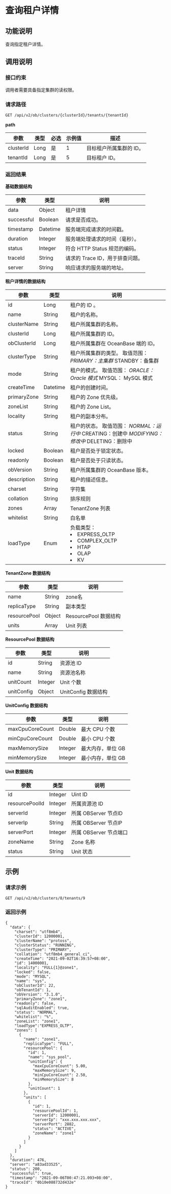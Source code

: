 # 查询租户详情

## 功能说明

查询指定租户详情。

## 调用说明

### 接口约束

调用者需要具备指定集群的读权限。

### 请求路径

`GET /api/v2/ob/clusters/{clusterId}/tenants/{tenantId}`

**path**

|    参数     |  类型  | 必选 | 示例值 |      描述       |
|-----------|------|----|-----|---------------|
| clusterld | Long | 是  | 1   | 目标租户所属集群的 ID。 |
| tenantId  | Long | 是  | 5   | 目标租户 ID。      |

### 返回结果

**基础数据结构**

|     参数     |    类型    |          说明           |
|------------|----------|-----------------------|
| data       | Object   | 租户详情                  |
| successful | Boolean  | 请求是否成功。               |
| timestamp  | Datetime | 服务端完成请求的时间戳。          |
| duration   | Integer  | 服务端处理请求的时间（毫秒）。       |
| status     | Integer  | 符合 HTTP Status 规范的编码。 |
| traceId    | String   | 请求的 Trace ID，用于排查问题。  |
| server     | String   | 响应请求的服务端的地址。          |

**租户详情的数据结构**

|     参数      |    类型    |     说明    |
|-------------|----------|--------------|
| id          | Long     | 租户的 ID 。 |
| name        | String   | 租户的名称。   |
| clusterName | String   | 租户所属集群的名称。    |
| clusterId   | Long     | 租户所属集群的 ID。      |
| obClusterId | Long     | 租户所属集群在 OceanBase 端的 ID。     |
| clusterType | String   | 租户所属集群的类型。 取值范围： *PRIMARY：主集群* STANDBY：备集群      |
| mode        | String   | 租户的模式。 取值范围： *ORACLE： Oracle 模式* MYSQL： MySQL 模式     |
| createTime  | Datetime | 租户的创建时间。      |
| primaryZone | String   | 租户的 Zone 优先级。      |
| zoneList    | String   | 租户的 Zone List。       |
| locality    | String   | 租户的副本分布。     |
| status      | String   | 租户的状态。 取值范围： *NORMAL：运行中* CREATING：创建中    <!-- --> *MODIFYING：修改中* DELETING：删除中    |
| locked      | Boolean  | 租户是否处于锁定状态。       |
| readonly    | Boolean  | 租户是否处于只读状态。       |
| obVersion   | String   | 租户所属集群的 OceanBase 版本。        |
| description | String   | 租户的描述信息。        |
| charset     | String   | 字符集     |
| collation   | String   | 排序规则    |
| zones       | Array    | TenantZone 列表       |
| whitelist   | String   | 白名单     |
| loadType    | Enum     | 负载类型：<li>EXPRESS_OLTP</li><li>COMPLEX_OLTP</li><li>HTAP</li><li>OLAP</li><li>KV</li> |

**TenantZone 数据结构**

|      参数      |   类型   |        说明         |
|--------------|--------|-------------------|
| name         | String | zone名             |
| replicaType  | String | 副本类型              |
| resourcePool | Object | ResourcePool 数据结构 |
| units        | Array  | Unit 列表           |

**ResourcePool 数据结构**

|     参数     |   类型    |       说明        |
|------------|---------|-----------------|
| id         | String  | 资源池 ID          |
| name       | String  | 资源池名称           |
| unitCount  | Integer | Unit 个数         |
| unitConfig | Object  | UnitConfig 数据结构 |

**UnitConfig 数据结构**

|       参数        |   类型    |     说明     |
|-----------------|---------|------------|
| maxCpuCoreCount | Double  | 最大 CPU 个数  |
| minCpuCoreCount | Double  | 最小 CPU 个数  |
| maxMemorySize   | Integer | 最大内存，单位 GB |
| minMemorySize   | Integer | 最小内存，单位 GB |

**Unit 数据结构**

|       参数       |   类型    |       说明       |
|----------------|---------|----------------|
| id             | Integer | Uint ID        |
| resourcePoolId | Integer | 所属资源池 ID       |
| serverId       | Integer | 所属 OBServer 节点ID |
| serverIp       | String  | 所属 OBServer 节点IP |
| serverPort     | Integer | 所属 OBServer 节点端口 |
| zoneName       | String  | Zone 名称        |
| status         | String  | Unit 状态        |

## 示例

### 请求示例

`GET /api/v2/ob/clusters/8/tenants/9`

### 返回示例

```unknow
{
  "data": {
    "charset": "utf8mb4",
    "clusterId": 12000001,
    "clusterName": "protoss",
    "clusterStatus": "RUNNING",
    "clusterType": "PRIMARY",
    "collation": "utf8mb4_general_ci",
    "createTime": "2021-09-02T16:39:57+08:00",
    "id": 14000001,
    "locality": "FULL{1}@zone1",
    "locked": false,
    "mode": "MYSQL",
    "name": "sys",
    "obClusterId": 22,
    "obTenantId": 1,
    "obVersion": "3.1.0",
    "primaryZone": "zone1",
    "readonly": false,
    "sqlAuditEnabled": true,
    "status": "NORMAL",
    "whitelist": "%",
    "zoneList": "zone1",
    "loadType":"EXPRESS_OLTP",
    "zones": [
      {
        "name": "zone1",
        "replicaType": "FULL",
        "resourcePool": {
          "id": 1,
          "name": "sys_pool",
          "unitConfig": {
            "maxCpuCoreCount": 5.00,
            "maxMemorySize": 9,
            "minCpuCoreCount": 2.50,
            "minMemorySize": 8
          },
          "unitCount": 1
        },
        "units": [
          {
            "id": 1,
            "resourcePoolId": 1,
            "serverId": 12000001,
            "serverIp": "xxx.xxx.xxx.xxx",
            "serverPort": 2882,
            "status": "ACTIVE",
            "zoneName": "zone1"
          }
        ]
      }
    ]
  },
  "duration": 476,
  "server": "a83ad33525",
  "status": 200,
  "successful": true,
  "timestamp": "2021-09-06T00:47:21.093+08:00",
  "traceId": "0b10e088732d432e"
}
```
